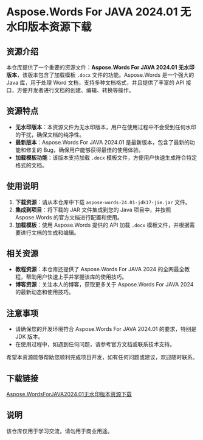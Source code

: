 # Aspose.Words For JAVA 2024.01 无水印版本资源下载

## 资源介绍

本仓库提供了一个重要的资源文件：**Aspose.Words For JAVA 2024.01 无水印版本**，该版本包含了加载模板 `.docx` 文件的功能。Aspose.Words 是一个强大的 Java 库，用于处理 Word 文档，支持多种文档格式，并且提供了丰富的 API 接口，方便开发者进行文档的创建、编辑、转换等操作。

## 资源特点

- **无水印版本**：本资源文件为无水印版本，用户在使用过程中不会受到任何水印的干扰，确保文档的纯净性。
- **最新版本**：Aspose.Words For JAVA 2024.01 是最新版本，包含了最新的功能和修复的 Bug，确保用户能够获得最佳的使用体验。
- **加载模板功能**：该版本支持加载 `.docx` 模板文件，方便用户快速生成符合特定格式的文档。

## 使用说明

1. **下载资源**：请从本仓库中下载 `aspose-words-24.01-jdk17-jie.jar` 文件。
2. **集成到项目**：将下载的 JAR 文件集成到您的 Java 项目中，并按照 Aspose.Words 的官方文档进行配置和使用。
3. **加载模板**：使用 Aspose.Words 提供的 API 加载 `.docx` 模板文件，并根据需要进行文档的生成和编辑。

## 相关资源

- **教程资源**：本仓库还提供了 Aspose.Words For JAVA 2024 的全网最全教程，帮助用户快速上手并掌握该库的使用技巧。
- **博客资源**：关注本人的博客，获取更多关于 Aspose.Words For JAVA 2024 的最新动态和使用技巧。

## 注意事项

- 请确保您的开发环境符合 Aspose.Words For JAVA 2024.01 的要求，特别是 JDK 版本。
- 在使用过程中，如遇到任何问题，请参考官方文档或联系技术支持。

希望本资源能够帮助您顺利完成项目开发，如有任何问题或建议，欢迎随时联系。

## 下载链接
[Aspose.WordsForJAVA2024.01无水印版本资源下载](https://pan.quark.cn/s/4ba6cc271f76)

## 说明

该仓库仅用于学习交流，请勿用于商业用途。
